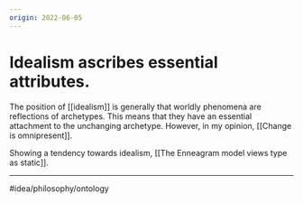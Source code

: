 ```yaml
---
origin: 2022-06-05
---
```

# Idealism ascribes essential attributes. 
The position of [[idealism]] is generally that worldly phenomena are reflections of archetypes. This means that they have an essential attachment to the unchanging archetype. However, in my opinion, [[Change is omnipresent]]. 

Showing a tendency towards idealism, [[The Enneagram model views type as static]]. 

---
#idea/philosophy/ontology 